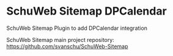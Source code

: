# SchuWeb Sitemap DPCalendar
SchuWeb Sitemap Plugin to add DPCalendar integration

SchuWeb Sitemap main project repository: https://github.com/svanschu/SchuWeb-Sitemap
